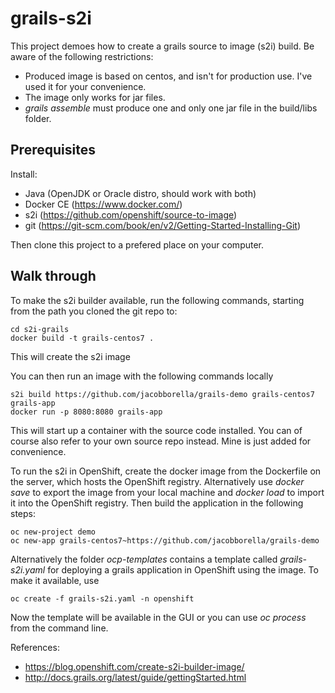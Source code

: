 # grails-s2i
This project demoes how to create a grails source to image (s2i) build. Be aware of the following restrictions:
* Produced image is based on centos, and isn't for production use. I've used it for your convenience.
* The image only works for jar files.
* *grails assemble* must produce one and only one jar file in the build/libs folder.

## Prerequisites
Install:
* Java (OpenJDK or Oracle distro, should work with both)
* Docker CE (https://www.docker.com/)
* s2i (https://github.com/openshift/source-to-image)
* git (https://git-scm.com/book/en/v2/Getting-Started-Installing-Git)

Then clone this project to a prefered place on your computer.

## Walk through
To make the s2i builder available, run the following commands, starting from the path you cloned the git repo to:
```
cd s2i-grails
docker build -t grails-centos7 .
```

This will create the s2i image

You can then run an image with the following commands locally
```
s2i build https://github.com/jacobborella/grails-demo grails-centos7 grails-app
docker run -p 8080:8080 grails-app
```

This will start up a container with the source code installed. You can of course also refer to your own source repo instead. Mine is just added for convenience.

To run the s2i in OpenShift, create the docker image from the Dockerfile on the server, which hosts the OpenShift registry. Alternatively use *docker save* to export the image from your local machine and *docker load* to import it into the OpenShift registry. Then build the application in the following steps:

```
oc new-project demo
oc new-app grails-centos7~https://github.com/jacobborella/grails-demo
```
Alternatively the folder *ocp-templates* contains a template called *grails-s2i.yaml* for deploying a grails application in OpenShift using the image. To make it available, use
```
oc create -f grails-s2i.yaml -n openshift
```
Now the template will be available in the GUI or you can use *oc process* from the command line.

References:
* https://blog.openshift.com/create-s2i-builder-image/
* http://docs.grails.org/latest/guide/gettingStarted.html
